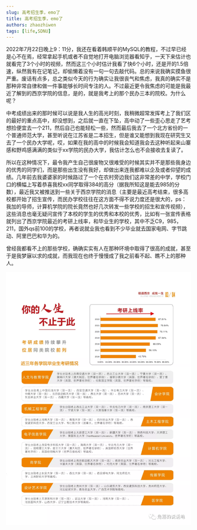 ```yaml
---
slug: 高考招生季，emo了
title: 高考招生季，emo了
authors: zhaozhiwen
tags: [life,SDNU]
---
```


2022年7月22日晚上9：11分，我还在看着韩顺平的MySQL的教程，不过早已经是心不在焉，经常拿起手机或者不自觉地打开电脑浏览器看知乎，一天下来估计也就看完了3个小时的视频，然而这三个小时估计我看了快6个小时，还是开的1.5倍速，纵然我有在记笔记，却偷懒着没有一句一句去敲代码。总的来说我确实摸鱼很严重。废话有点多，总之类似今天的行为确实让我很丧气和焦虑，我真的确实不是那种非常自律和做一件事能够长时间专注的人。不过最近更令我焦虑的可能是我最近了解到的西京学院的信息，是的，就是我考上的那个民办三本的院校。为什么呢？

中考成绩出来的那时候可以说是我人生的高光时刻，我稍微超常发挥考上了我们区的最好的重点高中，却没想到，之后就一直在下坠，高中动了一些歪心思走了艺考想捡便宜去一个211，然后自己也能轻松一些，然而最后我去了一个北方省份的一个普通师范大学，甚至听说在江苏省是二本招生，但是谁又能想到我现在研究生又去了一个民办大学呢，哎，如果在我的高中的时候我会知道我会去这种听起来山寨感和野鸡感满满的类似于xx学院的民办大学，我估计怎么也不会接收去复读了。

所以在这种情况下，最令我产生自己很废物又很难受的时候其实并不是那些我身边的优秀的同学们，而是那些出生没有我好，却做出来连我都难以企及或者仰望的成绩。几年前去我婆婆家的时候路过了一个在农村旁边我们这非常差的中学，学校门口的横幅上写着恭喜我校xx同学取得384的高分（据我所知这是能去985的分数），最近我又被推送到一些关于西京学院的消息（主要是最近高考结束，很多高校都开始了招生宣传，而民办学校往往在这方面不得不说力度还是很大的，ps：我加的导师，计算机学院的院长竟然也好几次转发一些学校的招生和宣传视频），这些消息也毫无疑问宣传了本校的学生的优秀和本校的优秀，比如有一张宣传表格就列出了西京学院最近的考研上线率，和毕业生的学校，其中不乏C9，985，211，国外qs前100的学校，再者说就业我也看到不少毕业就去国家电网、字节跳动、阿里巴巴和华为的。

曾经我都看不上的那些学校，确确实实有人在那种环境中取得了很高的成就，甚至于是我梦寐以求的成就，而我现在也终于慢慢成了我之前看不起、瞧不上的那种人。

![640](./assets/640.png)